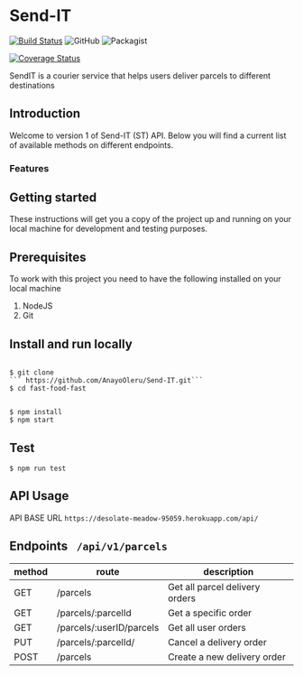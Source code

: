 # Send-IT
[![Build Status](https://travis-ci.org/AnayoOleru/Send-IT.svg?branch=161846100-integrate-travis-ci)](https://travis-ci.org/AnayoOleru/Send-IT)
![GitHub](https://img.shields.io/github/license/mashape/apistatus.svg)
![Packagist](https://img.shields.io/packagist/v/symfony/symfony.svg)


[![Coverage Status](https://coveralls.io/repos/github/AnayoOleru/Send-IT/badge.svg?branch=master)](https://coveralls.io/github/AnayoOleru/Send-IT?branch=master)



SendIT is a courier service that helps users deliver parcels to different destinations

## Introduction
Welcome to version 1 of Send-IT (ST) API. Below you will find a current list of available methods on different endpoints.

### Features
## Getting started
These instructions will get you a copy of the project up and running on your local machine for development and testing purposes.

## Prerequisites
To work with this project you need to have the following installed on your local machine

1. NodeJS
2. Git

## Install and run locally
```

$ git clone 
``` https://github.com/AnayoOleru/Send-IT.git```
$ cd fast-food-fast


$ npm install
$ npm start
```

## Test
```
$ npm run test
```
## API Usage
API BASE URL  ```https://desolate-meadow-95059.herokuapp.com/api/ ```  

## Endpoints ``` /api/v1/parcels```
| method |	route	                | description                    |
|--------|--------------------------|--------------------------------|
| GET 	 | /parcels	                | Get all parcel delivery orders |
| GET	 | /parcels/:parcelId       | Get a specific order           |
| GET	 | /parcels/:userID/parcels	| Get all user orders            |
| PUT    | /parcels/:parcelId/      | Cancel a delivery order        |
| POST   | /parcels                 | Create a new delivery order    |

